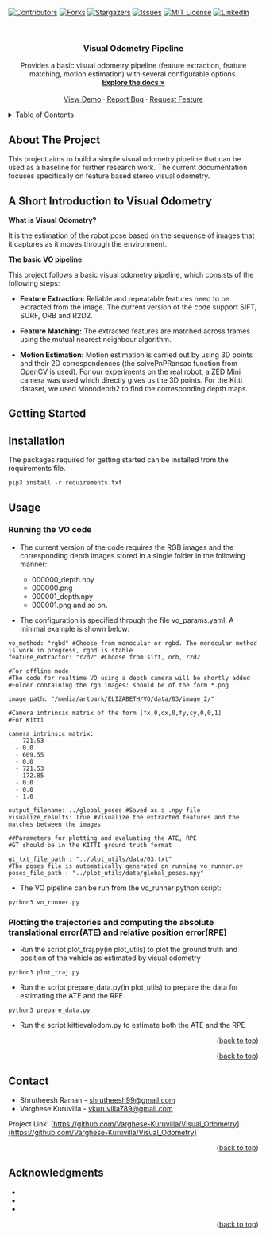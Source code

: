 <div id="top"></div>
<!--
*** Thanks for checking out the Best-README-Template. If you have a suggestion
*** that would make this better, please fork the repo and create a pull request
*** or simply open an issue with the tag "enhancement".
*** Don't forget to give the project a star!
*** Thanks again! Now go create something AMAZING! :D
-->



<!-- PROJECT SHIELDS -->
<!--
*** I'm using markdown "reference style" links for readability.
*** Reference links are enclosed in brackets [ ] instead of parentheses ( ).
*** See the bottom of this document for the declaration of the reference variables
*** for contributors-url, forks-url, etc. This is an optional, concise syntax you may use.
*** https://www.markdownguide.org/basic-syntax/#reference-style-links
-->
[![Contributors][contributors-shield]][contributors-url]
[![Forks][forks-shield]][forks-url]
[![Stargazers][stars-shield]][stars-url]
[![Issues][issues-shield]][issues-url]
[![MIT License][license-shield]][license-url]
[![LinkedIn][linkedin-shield]][linkedin-url]



<!-- PROJECT LOGO -->
<br />



<h3 align="center">Visual Odometry Pipeline</h3>

  <p align="center">
    Provides a basic visual odometry pipeline (feature extraction, feature matching, motion estimation) with several configurable options. 
    <br />
    <a href="https://github.com/Varghese-Kuruvilla/Visual_Odometry"><strong>Explore the docs »</strong></a>
    <br />
    <br />
    <a href="https://github.com/Varghese-Kuruvilla/Visual_Odometry">View Demo</a>
    ·
    <a href="https://github.com/Varghese-Kuruvilla/Visual_Odometry/issues">Report Bug</a>
    ·
    <a href="https://github.com/Varghese-Kuruvilla/Visual_Odometry/issues">Request Feature</a>
  </p>

</div>



<!-- TABLE OF CONTENTS -->
<details>
  <summary>Table of Contents</summary>
  <ol>
    <li>
      <a href="#about-the-project">About The Project</a>
      <ul>
        <li><a href="#a-short-introduction-to-visual-odometry">A Short Introduction to Visual Odometry</a></li>
        <li><a href="#Description">A Brief Description of the Algorithm</a></li>
      </ul>
    </li>
    <li>
      <a href="#getting-started">Getting Started</a>
      <ul>
        <li><a href="#prerequisites">Prerequisites</a></li>
        <li><a href="#installation">Installation</a></li>
      </ul>
    </li>
    <li><a href="#usage">Usage</a></li>
    <li><a href="#roadmap">Roadmap</a></li>
    <li><a href="#contributing">Contributing</a></li>
    <li><a href="#license">License</a></li>
    <li><a href="#contact">Contact</a></li>
    <li><a href="#acknowledgments">Acknowledgments</a></li>
  </ol>
</details>



<!-- ABOUT THE PROJECT -->
## About The Project
This project aims to build a simple visual odometry pipeline that can be used as a baseline for further research work. The current documentation focuses specifically on feature based stereo visual odometry.

## A Short Introduction to Visual Odometry
**What is Visual Odometry?** 

It is the estimation of the robot pose based on the sequence of images that it captures as it moves through the environment.

**The basic VO pipeline** 

This project follows a basic visual odometry pipeline, which consists of the following steps:
- **Feature Extraction:** Reliable and repeatable features need to be extracted from the image. The current version of the code support SIFT, SURF, ORB and R2D2.

- **Feature Matching:** The extracted features are matched across frames using the mutual nearest neighbour algorithm.

- **Motion Estimation:** Motion estimation is carried out by using 3D points and their 2D correspondences (the solvePnPRansac function from OpenCV is used). For our experiments on the real robot, a ZED Mini camera was used which directly gives us the 3D points. For the Kitti dataset, we used Monodepth2 to find the corresponding depth maps.


<!--GETTING STARTED -->
## Getting Started
## Installation
The packages required for getting started can be installed from the requirements file.
```
pip3 install -r requirements.txt
```

## Usage
### Running the VO code
- The current version of the code requires the RGB images and the corresponding depth images stored in a single folder in the following manner:
  - 000000_depth.npy 
  - 000000.png
  - 000001_depth.npy
  - 000001.png and so on.


- The configuration is specified through the file vo_params.yaml. A minimal example is shown below:
```
vo_method: "rgbd" #Choose from monocular or rgbd. The monocular method is work in progress, rgbd is stable
feature_extractor: "r2d2" #Choose from sift, orb, r2d2

#For offline mode
#The code for realtime VO using a depth camera will be shortly added
#Folder containing the rgb images: should be of the form *.png

image_path: "/media/artpark/ELIZABETH/VO/data/03/image_2/"

#Camera intrinsic matrix of the form [fx,0,cx,0,fy,cy,0,0,1]
#For Kitti

camera_intrinsic_matrix:
  - 721.53 
  - 0.0 
  - 609.55
  - 0.0 
  - 721.53
  - 172.85
  - 0.0 
  - 0.0 
  - 1.0

output_filename: ../global_poses #Saved as a .npy file
visualize_results: True #Visualize the extracted features and the matches between the images

##Parameters for plotting and evaluating the ATE, RPE
#GT should be in the KITTI ground truth format

gt_txt_file_path : "../plot_utils/data/03.txt"
#The poses file is automatically generated on running vo_runner.py
poses_file_path : "../plot_utils/data/global_poses.npy"
```

- The VO pipeline can be run from the vo_runner python script:
```
python3 vo_runner.py
```
### Plotting the trajectories and computing the absolute translational error(ATE) and relative position error(RPE)
- Run the script plot_traj.py(in plot_utils) to plot the ground truth and position of the vehicle as estimated by visual odometry
```
python3 plot_traj.py
```
- Run the script prepare_data.py(in plot_utils) to prepare the data for estimating the ATE and the RPE.
```
python3 prepare_data.py
```
- Run the script kittievalodom.py to estimate both the ATE and the RPE

<p align="right">(<a href="#top">back to top</a>)</p>

<p align="right">(<a href="#top">back to top</a>)</p>


<!-- CONTACT -->
## Contact
- Shrutheesh Raman - shrutheesh99@gmail.com
- Varghese Kuruvilla  - vkuruvilla789@gmail.com


Project Link: [https://github.com/Varghese-Kuruvilla/Visual_Odometry](https://github.com/Varghese-Kuruvilla/Visual_Odometry)

<p align="right">(<a href="#top">back to top</a>)</p>



<!-- ACKNOWLEDGMENTS -->

## Acknowledgments

* []()
* []()
* []()

<p align="right">(<a href="#top">back to top</a>)</p>



<!-- MARKDOWN LINKS & IMAGES -->
<!-- https://www.markdownguide.org/basic-syntax/#reference-style-links -->
[contributors-shield]: https://img.shields.io/github/contributors/github_username/repo_name.svg?style=for-the-badge
[contributors-url]: https://github.com/ShrutheeshIR
[forks-shield]: https://img.shields.io/github/forks/github_username/repo_name.svg?style=for-the-badge
[forks-url]: https://github.com/github_username/repo_name/network/members
[stars-shield]: https://img.shields.io/github/stars/github_username/repo_name.svg?style=for-the-badge
[stars-url]: https://github.com/github_username/repo_name/stargazers
[issues-shield]: https://img.shields.io/github/issues/github_username/repo_name.svg?style=for-the-badge
[issues-url]: https://github.com/github_username/repo_name/issues
[license-shield]: https://img.shields.io/github/license/github_username/repo_name.svg?style=for-the-badge
[license-url]: https://github.com/github_username/repo_name/blob/master/LICENSE.txt
[linkedin-shield]: https://img.shields.io/badge/-LinkedIn-black.svg?style=for-the-badge&logo=linkedin&colorB=555
[linkedin-url]: https://linkedin.com/in/linkedin_username
[product-screenshot]: images/screenshot.png
